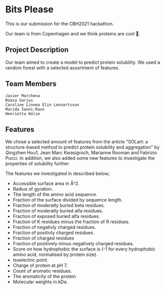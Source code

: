 # Bits Please

This is our submission for the CBH2021 hackathon. 

Our team is from Copenhagen and we think proteins are cool 🙌.

## Project Description

Our team aimed to create a model to predict protein solubility. We used a random forest with a selected assortment of features. 

## Team Members

    Javier Marchena
    Roosa Varjus
    Caroline Linnea Elin Lennartsson
    Marida Ianni-Ravn
    Henrietta Holze

## Features 
We chose a selected amount of features from the article "SOLart: a structure-based method to predict protein
solubility and aggregation" by Qingzhen Hou1, Jean Marc Kwasigroch,  Marianne Rooman and
Fabrizio Pucci.  In addition, we also added some new features to investigate the properties of solubility further. 

The features we investigated in described below; 

* Accessible surface area in Å^2. 
* Radius of gyration.
* The length of the amino acid sequence. 
* Fraction of the surface divided by sequence length. 
* Fraction of moderatly buried beta residues. 
* Fraction of moderatly buried alfa residues. 
* Fraction of exposed buried alfa residues. 
* Fraction of K residues minus the fraction of R residues.   
* Fraction of negativly charged residues. 
* Fraction of positivly charged residues.  
* Fraction of charged residues
* Fraction of positively minus negatively
charged residues.
* Score on how hydrophobic the surface is (-1 for every hydrophobic amino acid, normalised by protein size).
* Isoelectric point. 
* Charge of protein at pH 7. 
* Count of aromatic residues.
* The aromaticity of the protein
* Molecular weights in kDa. 
